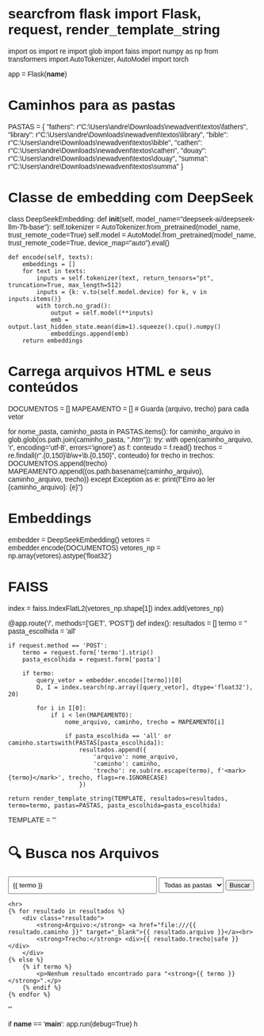# searcfrom flask import Flask, request, render_template_string
import os
import re
import glob
import faiss
import numpy as np
from transformers import AutoTokenizer, AutoModel
import torch

app = Flask(__name__)

# Caminhos para as pastas
PASTAS = {
    "fathers": r"C:\\Users\\andre\\Downloads\\newadvent\\textos\\fathers",
    "library": r"C:\\Users\\andre\\Downloads\\newadvent\\textos\\library",
    "bible": r"C:\\Users\\andre\\Downloads\\newadvent\\textos\\bible",
    "cathen": r"C:\\Users\\andre\\Downloads\\newadvent\\textos\\cathen",
    "douay": r"C:\\Users\\andre\\Downloads\\newadvent\\textos\\douay",
    "summa": r"C:\\Users\\andre\\Downloads\\newadvent\\textos\\summa"
}

# Classe de embedding com DeepSeek
class DeepSeekEmbedding:
    def __init__(self, model_name="deepseek-ai/deepseek-llm-7b-base"):
        self.tokenizer = AutoTokenizer.from_pretrained(model_name, trust_remote_code=True)
        self.model = AutoModel.from_pretrained(model_name, trust_remote_code=True, device_map="auto").eval()

    def encode(self, texts):
        embeddings = []
        for text in texts:
            inputs = self.tokenizer(text, return_tensors="pt", truncation=True, max_length=512)
            inputs = {k: v.to(self.model.device) for k, v in inputs.items()}
            with torch.no_grad():
                output = self.model(**inputs)
                emb = output.last_hidden_state.mean(dim=1).squeeze().cpu().numpy()
                embeddings.append(emb)
        return embeddings

# Carrega arquivos HTML e seus conteúdos
DOCUMENTOS = []
MAPEAMENTO = []  # Guarda (arquivo, trecho) para cada vetor

for nome_pasta, caminho_pasta in PASTAS.items():
    for caminho_arquivo in glob.glob(os.path.join(caminho_pasta, "*.htm*")):
        try:
            with open(caminho_arquivo, 'r', encoding='utf-8', errors='ignore') as f:
                conteudo = f.read()
                trechos = re.findall(r".{0,150}\b\w+\b.{0,150}", conteudo)
                for trecho in trechos:
                    DOCUMENTOS.append(trecho)
                    MAPEAMENTO.append((os.path.basename(caminho_arquivo), caminho_arquivo, trecho))
        except Exception as e:
            print(f"Erro ao ler {caminho_arquivo}: {e}")

# Embeddings
embedder = DeepSeekEmbedding()
vetores = embedder.encode(DOCUMENTOS)
vetores_np = np.array(vetores).astype('float32')

# FAISS
index = faiss.IndexFlatL2(vetores_np.shape[1])
index.add(vetores_np)

@app.route('/', methods=['GET', 'POST'])
def index():
    resultados = []
    termo = ''
    pasta_escolhida = 'all'

    if request.method == 'POST':
        termo = request.form['termo'].strip()
        pasta_escolhida = request.form['pasta']

        if termo:
            query_vetor = embedder.encode([termo])[0]
            D, I = index.search(np.array([query_vetor], dtype='float32'), 20)

            for i in I[0]:
                if i < len(MAPEAMENTO):
                    nome_arquivo, caminho, trecho = MAPEAMENTO[i]

                    if pasta_escolhida == 'all' or caminho.startswith(PASTAS[pasta_escolhida]):
                        resultados.append({
                            'arquivo': nome_arquivo,
                            'caminho': caminho,
                            'trecho': re.sub(re.escape(termo), f'<mark>{termo}</mark>', trecho, flags=re.IGNORECASE)
                        })

    return render_template_string(TEMPLATE, resultados=resultados, termo=termo, pastas=PASTAS, pasta_escolhida=pasta_escolhida)

TEMPLATE = '''
<!DOCTYPE html>
<html>
<head>
    <title>Busca nos Arquivos</title>
    <style>
        body { font-family: Arial, sans-serif; margin: 40px; }
        input[type=text] { width: 300px; padding: 8px; }
        select { padding: 6px; }
        .resultado { margin-bottom: 20px; padding: 10px; border: 1px solid #ccc; border-radius: 8px; }
        mark { background-color: yellow; }
    </style>
</head>
<body>
    <h1>🔍 Busca nos Arquivos</h1>
    <form method="post">
        <input type="text" name="termo" value="{{ termo }}" placeholder="Digite o termo para buscar" required>
        <select name="pasta">
            <option value="all" {% if pasta_escolhida == 'all' %}selected{% endif %}>Todas as pastas</option>
            {% for nome, caminho in pastas.items() %}
                <option value="{{ nome }}" {% if pasta_escolhida == nome %}selected{% endif %}>{{ nome }}</option>
            {% endfor %}
        </select>
        <button type="submit">Buscar</button>
    </form>

    <hr>
    {% for resultado in resultados %}
        <div class="resultado">
            <strong>Arquivo:</strong> <a href="file:///{{ resultado.caminho }}" target="_blank">{{ resultado.arquivo }}</a><br>
            <strong>Trecho:</strong> <div>{{ resultado.trecho|safe }}</div>
        </div>
    {% else %}
        {% if termo %}
            <p>Nenhum resultado encontrado para "<strong>{{ termo }}</strong>".</p>
        {% endif %}
    {% endfor %}
</body>
</html>
'''

if __name__ == '__main__':
    app.run(debug=True)
h
